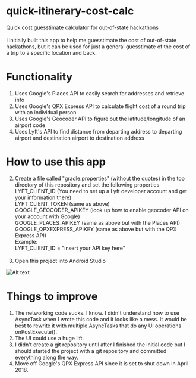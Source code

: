 # quick-itinerary-cost-calc
Quick cost guesstimate calculator for out-of-state hackathons <br><br>
I initially built this app to help me guesstimate the cost of out-of-state hackathons, but it can be used for just a general guesstimate of the cost of a trip to a specific location and back.

# Functionality
1. Uses Google's Places API to easily search for addresses and retrieve info
2. Uses Google's QPX Express API to calculate flight cost of a round trip with an individual person
3. Uses Google's Geocoder API to figure out the latitude/longitude of an airport code
4. Uses Lyft's API to find distance from departing address to departing airport and destination airport to destination address

# How to use this app
2. Create a file called "gradle.properties" (without the quotes) in the top directory of this repository and set the following properties <br>
LYFT_CLIENT_ID (You need to set up a Lyft developer account and get your information there) <br>
LYFT_CLIENT_TOKEN (same as above) <br>
GOOGLE_GEOCODER_APIKEY (look up how to enable geocoder API on your account with Google) <br>
GOOGLE_PLACES_APIKEY (same as above but with the Places API) <br>
GOOGLE_QPXEXPRESS_APIKEY (same as above but with the QPX Express API) <br>
Example: <br>
LYFT_CLIENT_ID = "insert your API key here" <br><br>
2. Open this project into Android Studio


![Alt text](https://user-images.githubusercontent.com/5902976/32418562-b5a0a20a-c229-11e7-8a4b-c4f83317316b.png "Screenshot of app")

# Things to improve
1. The networking code sucks. I know. I didn't understand how to use AsyncTask when I wrote this code and it looks like a mess. It would be best to rewrite it with multiple AsyncTasks that do any UI operations onPostExecute().
2. The UI could use a huge lift.
3. I didn't create a git repository until after I finished the initial code but I should started the project with a git repository and committed everything along the way.
4. Move off Google's QPX Express API since it is set to shut down in April 2018.
